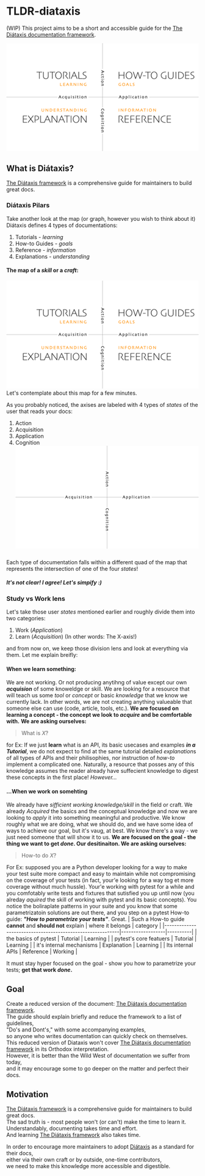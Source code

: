 # TLDR-diataxis
(WIP)
This project aims to be a short and accessible guide for the [The Diátaxis documentation framework](https://diataxis.fr/).

![Diataxis diagram](assets/diataxis.jpg)

## What is Diátaxis?
[The Diátaxis framework](https://diataxis.fr/) is a comprehensive guide for maintainers to build great docs.
### Diátaxis Pilars 
Take another look at the map (or graph, however you wish to think about it)
Diátaxis defines 4 types of documentations:
1. Tutorials - *learning*
2. How-to Guides - *goals*
3. Reference - *information*
4. Explanations - *understanding*
#### The map of a *skill* or a *craft*:
![Diataxis diagram](assets/diataxis.jpg)
Let's contemplate about this map for a few minutes. 

As you probably noticed, the axises are labeled with 4 types of *states* of the user that reads your docs:
1. Action
2. Acquisition 
3. Application
4. Cognition
![The Axises](assets/two-dimensions.png)

##### 

Each type of documentation falls within a different quad of the map that represents the intersection of one of the four *states*! 

##### It's not clear! I agree! Let's simpify :) 

### Study vs Work lens
Let's take those user *states* mentioned earlier and roughly divide them into two categories:
1. Work (*Application*)
2. Learn (*Acquisition*)
(In other words: The X-axis!)

and from now on, we keep those division lens and look at everything via them. 
Let me explain breifly: 
#### When we learn something:
We are not working. Or not producing anytihng of value except our own ***acquision*** of some knoweldge or skill.
We are looking for a resource that will teach us some *tool* or *concept* or basic *knowledge* that we know we currently lack.
In other words, we are not creating anything valueable that someone else can use (code, article, tools, etc.).
**We are focused on learning a concept - the concept we look to _acquire_ and be comfortable with.**
**We are asking ourselves:**
> What is *X*?

for Ex: 
If we just **learn** what is an API, its basic usecases and examples ***in a Tutorial***, we do not expect to find at the same tutorial detailed *explanation*s of all types of APIs and their philisophies, nor instruction of *how-to* implement a complicated one.
Naturally, a resource that posses any of this knowledge assumes the reader already have suffecient knowledge to digest these concepts in the first place!
*However...*
#### ...When we work on somehting 
We already have *sifficient working knowledge/skill* in the field or craft. 
We already *Acquired* the basics and the conceptual knowledge and now we are looking to *apply* it into something meaningful and productive.
We know roughly what we are doing, what we should do, and we have some idea of ways to achieve our goal, but it's vaug, at best. We know there's a way - we just need someone that will show it to us. 
**We are focused on the goal - the thing we want to get *done*. Our desitinaiton. 
We are asking ourselves:**
> How-to do *X*?

For Ex:
supposed you are a Python developer looking for a way to make your test suite more compact and easy to maintain while not compromising on the coverage of your tests (in fact, your'e looking for a way tog et more coverage without much hussle). Your'e working with pytest for a while and you comfotably write tests and fixtures that sutisfied you up until now (you alreday *aquired* the skill of working with pytest and its basic concepts). 
You notice the boliraplate patterns in your suite and you know that some parametrizatoin solutions are out there, and you step on a pytest How-to guide: ***"How to parametrize your tests"***. Great. 
| Such a How-to guide **cannot** and **should not** explain | where it belongs | category |
|-----------------------------------------------------------|------------------|----------|
| the basics of pytest                                      | Tutorial         | Learning |
| pytest's core featuers                                    | Tutorial         | Learning |
| it's internal mechanisms                                  | Explanation      | Learning |
| Its internal APIs                                         | Reference        | Working  |

It must stay hyper focused on the goal - show you how to parametrize your tests; **get that work *done*.**




## Goal
Create a reduced version of the document: [The Diátaxis documentation framework](https://diataxis.fr/).  
The guide should explain briefly and reduce the framework to a list of guidelines,  
"Do's and Dont's," with some accompanying examples,  
so anyone who writes documentation can quickly check on themselves.  
This reduced version of Diataxis won't cover [The Diátaxis documentation framework](https://diataxis.fr/) in its Orthodox interpretation.  
However, it is better than the Wild West of documentation we suffer from today,  
and it may encourage some to go deeper on the matter and perfect their docs.  

## Motivation
[The Diátaxis framework](https://diataxis.fr/) is a comprehensive guide for maintainers to build great docs.  
The sad truth is - most people won't (or can't) make the time to learn it.  
Understandably, documenting takes time and effort.  
And learning [The Diátaxis framework](https://diataxis.fr/) also takes time.  

In order to encourage more maintainers to adopt [Diátaxis](https://diataxis.fr/) as a standard for their docs,  
either via their own craft or by outside, one-time contributors,  
we need to make this knowledge more accessible and digestible.  
